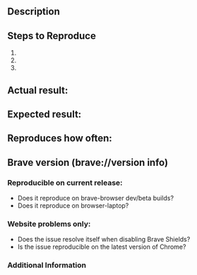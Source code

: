 <!-- Have you searched for similar issues? Before submitting this issue, please check the open issues and add a note before logging a new issue. 

PLEASE USE THE TEMPLATE BELOW TO PROVIDE INFORMATION ABOUT THE ISSUE. 
INSUFFICIENT INFO WILL GET THE ISSUE CLOSED. IT WILL ONLY BE REOPENED AFTER SUFFICIENT INFO IS PROVIDED-->

## Description 
<!--Provide a brief description of the issue-->


## Steps to Reproduce
<!--Please add a series of steps to reproduce the issue-->

   1. 
   2. 
   3. 

## Actual result:
<!--Please add screenshots if needed-->


## Expected result:


## Reproduces how often: 
<!--[Easily reproduced/Intermittent issue/No steps to reproduce]-->


## Brave version (brave://version info)
<!--For installed build, please copy Brave, Revision and OS from brave://version and paste here. If building from source please mention it along with brave://version details-->


### Reproducible on current release:
- Does it reproduce on brave-browser dev/beta builds? 
- Does it reproduce on browser-laptop? 

### Website problems only:  
- Does the issue resolve itself when disabling Brave Shields? 
- Is the issue reproducible on the latest version of Chrome? 

### Additional Information
<!--Any additional information, related issues, extra QA steps, configuration or data that might be necessary to reproduce the issue-->
